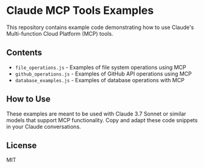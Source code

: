 # Claude MCP Tools Examples

This repository contains example code demonstrating how to use Claude's Multi-function Cloud Platform (MCP) tools.

## Contents

- `file_operations.js` - Examples of file system operations using MCP
- `github_operations.js` - Examples of GitHub API operations using MCP
- `database_examples.js` - Examples of database operations with MCP

## How to Use

These examples are meant to be used with Claude 3.7 Sonnet or similar models that support MCP functionality. Copy and adapt these code snippets in your Claude conversations.

## License

MIT